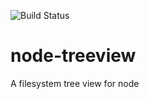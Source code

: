 
![Build Status](https://travis-ci.org/avine/node-treeview.svg?branch=master)

# node-treeview
A filesystem tree view for node
